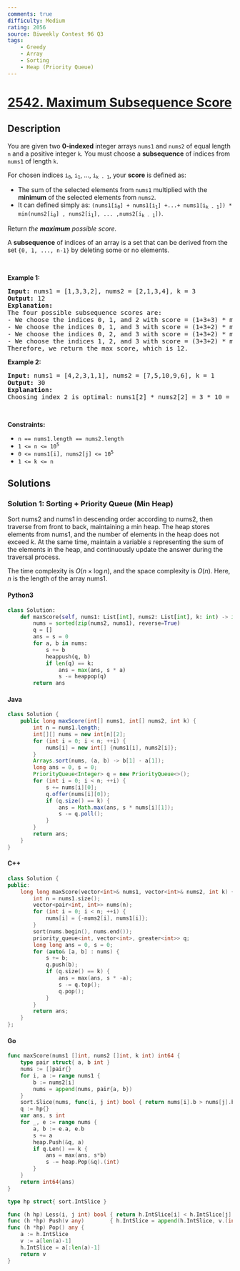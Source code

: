 ```yaml
---
comments: true
difficulty: Medium
rating: 2056
source: Biweekly Contest 96 Q3
tags:
    - Greedy
    - Array
    - Sorting
    - Heap (Priority Queue)
---
```


<!-- problem:start -->

# [2542. Maximum Subsequence Score](https://leetcode.com/problems/maximum-subsequence-score)

## Description

<!-- description:start -->

<p>You are given two <strong>0-indexed</strong> integer arrays <code>nums1</code> and <code>nums2</code> of equal length <code>n</code> and a positive integer <code>k</code>. You must choose a <strong>subsequence</strong> of indices from <code>nums1</code> of length <code>k</code>.</p>

<p>For chosen indices <code>i<sub>0</sub></code>, <code>i<sub>1</sub></code>, ..., <code>i<sub>k - 1</sub></code>, your <strong>score</strong> is defined as:</p>

<ul>
	<li>The sum of the selected elements from <code>nums1</code> multiplied with the <strong>minimum</strong> of the selected elements from <code>nums2</code>.</li>
	<li>It can defined simply as: <code>(nums1[i<sub>0</sub>] + nums1[i<sub>1</sub>] +...+ nums1[i<sub>k - 1</sub>]) * min(nums2[i<sub>0</sub>] , nums2[i<sub>1</sub>], ... ,nums2[i<sub>k - 1</sub>])</code>.</li>
</ul>

<p>Return <em>the <strong>maximum</strong> possible score.</em></p>

<p>A <strong>subsequence</strong> of indices of an array is a set that can be derived from the set <code>{0, 1, ..., n-1}</code> by deleting some or no elements.</p>

<p>&nbsp;</p>
<p><strong class="example">Example 1:</strong></p>

<pre>
<strong>Input:</strong> nums1 = [1,3,3,2], nums2 = [2,1,3,4], k = 3
<strong>Output:</strong> 12
<strong>Explanation:</strong> 
The four possible subsequence scores are:
- We choose the indices 0, 1, and 2 with score = (1+3+3) * min(2,1,3) = 7.
- We choose the indices 0, 1, and 3 with score = (1+3+2) * min(2,1,4) = 6. 
- We choose the indices 0, 2, and 3 with score = (1+3+2) * min(2,3,4) = 12. 
- We choose the indices 1, 2, and 3 with score = (3+3+2) * min(1,3,4) = 8.
Therefore, we return the max score, which is 12.
</pre>

<p><strong class="example">Example 2:</strong></p>

<pre>
<strong>Input:</strong> nums1 = [4,2,3,1,1], nums2 = [7,5,10,9,6], k = 1
<strong>Output:</strong> 30
<strong>Explanation:</strong> 
Choosing index 2 is optimal: nums1[2] * nums2[2] = 3 * 10 = 30 is the maximum possible score.
</pre>

<p>&nbsp;</p>
<p><strong>Constraints:</strong></p>

<ul>
	<li><code>n == nums1.length == nums2.length</code></li>
	<li><code>1 &lt;= n &lt;= 10<sup>5</sup></code></li>
	<li><code>0 &lt;= nums1[i], nums2[j] &lt;= 10<sup>5</sup></code></li>
	<li><code>1 &lt;= k &lt;= n</code></li>
</ul>

<!-- description:end -->

## Solutions

<!-- solution:start -->

### Solution 1: Sorting + Priority Queue (Min Heap)

Sort nums2 and nums1 in descending order according to nums2, then traverse from front to back, maintaining a min heap. The heap stores elements from nums1, and the number of elements in the heap does not exceed $k$. At the same time, maintain a variable $s$ representing the sum of the elements in the heap, and continuously update the answer during the traversal process.

The time complexity is $O(n \times \log n)$, and the space complexity is $O(n)$. Here, $n$ is the length of the array nums1.

<!-- tabs:start -->

#### Python3

```python
class Solution:
    def maxScore(self, nums1: List[int], nums2: List[int], k: int) -> int:
        nums = sorted(zip(nums2, nums1), reverse=True)
        q = []
        ans = s = 0
        for a, b in nums:
            s += b
            heappush(q, b)
            if len(q) == k:
                ans = max(ans, s * a)
                s -= heappop(q)
        return ans
```

#### Java

```java
class Solution {
    public long maxScore(int[] nums1, int[] nums2, int k) {
        int n = nums1.length;
        int[][] nums = new int[n][2];
        for (int i = 0; i < n; ++i) {
            nums[i] = new int[] {nums1[i], nums2[i]};
        }
        Arrays.sort(nums, (a, b) -> b[1] - a[1]);
        long ans = 0, s = 0;
        PriorityQueue<Integer> q = new PriorityQueue<>();
        for (int i = 0; i < n; ++i) {
            s += nums[i][0];
            q.offer(nums[i][0]);
            if (q.size() == k) {
                ans = Math.max(ans, s * nums[i][1]);
                s -= q.poll();
            }
        }
        return ans;
    }
}
```

#### C++

```cpp
class Solution {
public:
    long long maxScore(vector<int>& nums1, vector<int>& nums2, int k) {
        int n = nums1.size();
        vector<pair<int, int>> nums(n);
        for (int i = 0; i < n; ++i) {
            nums[i] = {-nums2[i], nums1[i]};
        }
        sort(nums.begin(), nums.end());
        priority_queue<int, vector<int>, greater<int>> q;
        long long ans = 0, s = 0;
        for (auto& [a, b] : nums) {
            s += b;
            q.push(b);
            if (q.size() == k) {
                ans = max(ans, s * -a);
                s -= q.top();
                q.pop();
            }
        }
        return ans;
    }
};
```

#### Go

```go
func maxScore(nums1 []int, nums2 []int, k int) int64 {
	type pair struct{ a, b int }
	nums := []pair{}
	for i, a := range nums1 {
		b := nums2[i]
		nums = append(nums, pair{a, b})
	}
	sort.Slice(nums, func(i, j int) bool { return nums[i].b > nums[j].b })
	q := hp{}
	var ans, s int
	for _, e := range nums {
		a, b := e.a, e.b
		s += a
		heap.Push(&q, a)
		if q.Len() == k {
			ans = max(ans, s*b)
			s -= heap.Pop(&q).(int)
		}
	}
	return int64(ans)
}

type hp struct{ sort.IntSlice }

func (h hp) Less(i, j int) bool { return h.IntSlice[i] < h.IntSlice[j] }
func (h *hp) Push(v any)        { h.IntSlice = append(h.IntSlice, v.(int)) }
func (h *hp) Pop() any {
	a := h.IntSlice
	v := a[len(a)-1]
	h.IntSlice = a[:len(a)-1]
	return v
}
```

<!-- tabs:end -->

<!-- solution:end -->

<!-- problem:end -->
